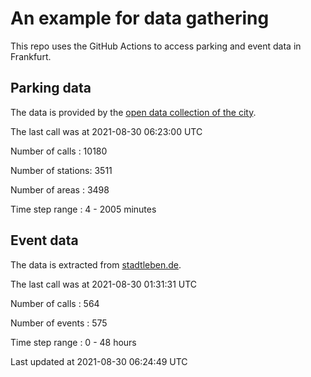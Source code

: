# An example for data gathering

This repo uses the GitHub Actions to access parking and event data in Frankfurt.

## Parking data
The data is provided by the [open data collection of the city](https://www.offenedaten.frankfurt.de/).

The last call was at 2021-08-30 06:23:00 UTC

Number of calls   : 10180

Number of stations:  3511

Number of areas   :  3498

Time step range   :     4 -  2005 minutes


## Event data
The data is extracted from [stadtleben.de](https://stadtleben.de/frankfurt/).

The last call was at 2021-08-30 01:31:31 UTC

Number of calls   : 564

Number of events  : 575

Time step range   :   0 -  48 hours


Last updated at 2021-08-30 06:24:49 UTC
